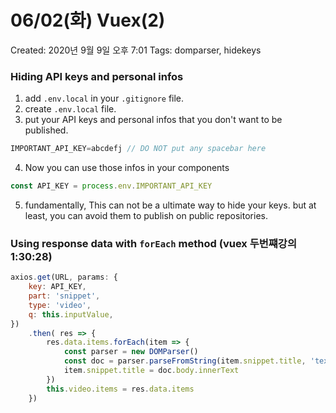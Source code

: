 # 06/02(화) Vuex(2)

Created: 2020년 9월 9일 오후 7:01
Tags: domparser, hidekeys

### Hiding API keys and personal infos

1. add `.env.local` in your `.gitignore` file.
2. create `.env.local` file.
3. put your API keys and personal infos that you don't want to be published.

```jsx
IMPORTANT_API_KEY=abcdefj // DO NOT put any spacebar here
```

4. Now you can use those infos in your components

```jsx
const API_KEY = process.env.IMPORTANT_API_KEY
```

5. fundamentally, This can not be a ultimate way to hide your keys. but at least, you can avoid them to publish on public repositories.

### Using response data with `forEach` method (vuex 두번쨰강의 1:30:28)

```jsx
axios.get(URL, params: {
	key: API_KEY,
	part: 'snippet',
	type: 'video',
	q: this.inputValue,
})
	.then( res => {
		res.data.items.forEach(item => {
			const parser = new DOMParser()
			const doc = parser.parseFromString(item.snippet.title, 'text/html')
			item.snippet.title = doc.body.innerText
		})
		this.video.items = res.data.items
	})
```